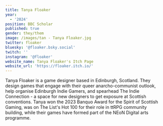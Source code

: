 ```yaml
---
title: Tanya Floaker
year:
  - '2024'
position: BBC Scholar
published: true
gender: they/them
image: /images/tan - Tanya Floaker.jpg
twitter: floaker
bluesky: '@floaker.bsky.social'
twitch: ''
instagram: '@floaker'
website_name: Tanya Floaker's Itch Page
website_url: 'https://floaker.itch.io/'
---
```


Tanya Floaker is a game designer based in Edinburgh, Scotland. They design games that engage with their queer anarcho-communist outlook, help organise Edinburgh Indie Gamers, and spearhead The Indie Connection - a space for new designers to get exposure at Scottish conventions. Tanya won the 2023 Banquo Award for the Spirit of Scottish Gaming, was on The List's Hot 100 for their role in ttRPG community building, while their games have formed part of the NEoN Digital arts programme. 
